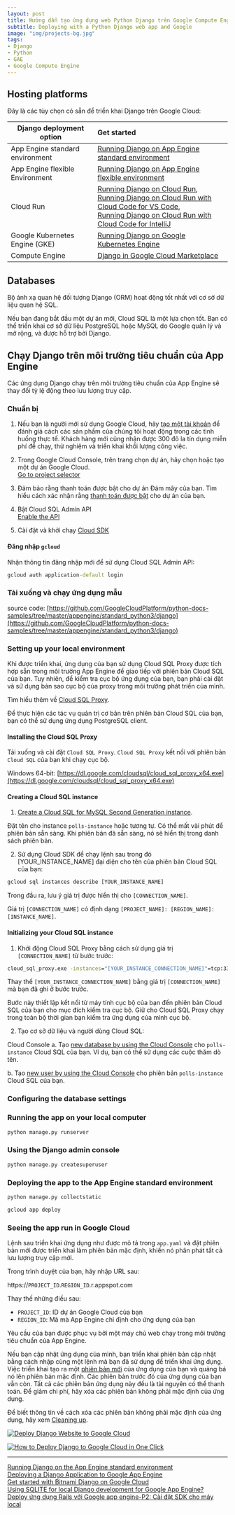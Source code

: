 ```yaml
---
layout: post
title: Hướng dẫn tạo ứng dụng web Python Django trên Google Compute Engine
subtitle: Deploying with a Python Django web app and Google
image: "img/projects-bg.jpg"
tags:
- Django
- Python
- GAE
- Google Compute Engine
---
```


## Hosting platforms

Đây là các tùy chọn có sẵn để triển khai Django trên Google Cloud: 

| Django deployment option        | Get started           |
| ------------- |:-------------|
| App Engine standard environment | [Running Django on App Engine standard environment](https://cloud.google.com/python/django/appengine) |
| App Engine flexible Environment | [Running Django on App Engine flexible environment](https://cloud.google.com/python/django/flexible-environment) |
| Cloud Run | [Running Django on Cloud Run](https://cloud.google.com/python/django/run), <br>[Running Django on Cloud Run with Cloud Code for VS Code](https://cloud.google.com/code/docs/vscode/quickstart-cloud-run), <br>[Running Django on Cloud Run with Cloud Code for IntelliJ](https://cloud.google.com/code/docs/intellij/quickstart-cloud-run) |
| Google Kubernetes Engine (GKE) | [Running Django on Google Kubernetes Engine](https://cloud.google.com/python/django/kubernetes-engine) |
| Compute Engine | [Django in Google Cloud Marketplace](https://cloud.google.com/marketplace/solution/bitnami-launchpad/djangostack?q=django) |

## Databases
Bộ ánh xạ quan hệ đối tượng Django (ORM) hoạt động tốt nhất với cơ sở dữ liệu quan hệ SQL.

Nếu bạn đang bắt đầu một dự án mới, Cloud SQL là một lựa chọn tốt. Bạn có thể triển khai cơ sở dữ liệu PostgreSQL hoặc MySQL do Google quản lý và mở rộng, và được hỗ trợ bởi Django.


## Chạy Django trên môi trường tiêu chuẩn của App Engine 

Các ứng dụng Django chạy trên môi trường tiêu chuẩn của App Engine sẽ thay đổi tỷ lệ động theo lưu lượng truy cập.

### Chuẩn bị
1. Nếu bạn là người mới sử dụng Google Cloud, hãy [tạo một tài khoản](https://console.cloud.google.com/freetrial) để đánh giá cách các sản phẩm của chúng tôi hoạt động trong các tình huống thực tế. Khách hàng mới cũng nhận được 300 đô la tín dụng miễn phí để chạy, thử nghiệm và triển khai khối lượng công việc.

2. Trong Google Cloud Console, trên trang chọn dự án, hãy chọn hoặc tạo một dự án Google Cloud.  
<a href="https://console.cloud.google.com/projectselector2/home/dashboard" target="_blank">Go to project selector</a>

3. Đảm bảo rằng thanh toán được bật cho dự án Đám mây của bạn. Tìm hiểu cách xác nhận rằng [thanh toán được bật](https://cloud.google.com/billing/docs/how-to/modify-project) cho dự án của bạn. 

4. Bật Cloud SQL Admin API  
<a href="https://console.cloud.google.com/flows/enableapi?apiid=sqladmin.googleapis.com" target="_blank">Enable the API</a>

5. Cài đặt và khởi chạy [Cloud SDK](https://cloud.google.com/sdk/docs/install)


#### Đăng nhập `gcloud`
Nhận thông tin đăng nhập mới để sử dụng Cloud SQL Admin API:
```bat
gcloud auth application-default login
```

### Tải xuống và chạy ứng dụng mẫu

source code: [https://github.com/GoogleCloudPlatform/python-docs-samples/tree/master/appengine/standard_python3/django](https://github.com/GoogleCloudPlatform/python-docs-samples/tree/master/appengine/standard_python3/django)


### Setting up your local environment

Khi được triển khai, ứng dụng của bạn sử dụng Cloud SQL Proxy được tích hợp sẵn trong môi trường App Engine để giao tiếp với phiên bản Cloud SQL của bạn. Tuy nhiên, để kiểm tra cục bộ ứng dụng của bạn, bạn phải cài đặt và sử dụng bản sao cục bộ của proxy trong môi trường phát triển của mình.

Tìm hiểu thêm về [Cloud SQL Proxy](https://cloud.google.com/sql/docs/postgres/sql-proxy).

Để thực hiện các tác vụ quản trị cơ bản trên phiên bản Cloud SQL của bạn, bạn có thể sử dụng ứng dụng PostgreSQL client.


#### Installing the Cloud SQL Proxy

Tải xuống và cài đặt `Cloud SQL Proxy`. `Cloud SQL Proxy` kết nối với phiên bản `Cloud SQL` của bạn khi chạy cục bộ. 

Windows 64-bit: [https://dl.google.com/cloudsql/cloud_sql_proxy_x64.exe](https://dl.google.com/cloudsql/cloud_sql_proxy_x64.exe)


#### Creating a Cloud SQL instance

1. [Create a Cloud SQL for MySQL Second Generation instance](https://cloud.google.com/sql/docs/mysql/create-instance).

Đặt tên cho instance `polls-instance` hoặc tương tự. Có thể mất vài phút để phiên bản sẵn sàng. Khi phiên bản đã sẵn sàng, nó sẽ hiển thị trong danh sách phiên bản. 

2. Sử dụng Cloud SDK để chạy lệnh sau trong đó [YOUR_INSTANCE_NAME] đại diện cho tên của phiên bản Cloud SQL của bạn: 
```bat
gcloud sql instances describe [YOUR_INSTANCE_NAME]
```

Trong đầu ra, lưu ý giá trị được hiển thị cho `[CONNECTION_NAME]`.

Giá trị `[CONNECTION_NAME]` có định dạng `[PROJECT_NAME]: [REGION_NAME]: [INSTANCE_NAME]`.


#### Initializing your Cloud SQL instance

1. Khởi động Cloud SQL Proxy bằng cách sử dụng giá trị `[CONNECTION_NAME]` từ bước trước: 
```bat
cloud_sql_proxy.exe -instances="[YOUR_INSTANCE_CONNECTION_NAME]"=tcp:3306
```

Thay thế `[YOUR_INSTANCE_CONNECTION_NAME]` bằng giá trị `[CONNECTION_NAME]` mà bạn đã ghi ở bước trước.

Bước này thiết lập kết nối từ máy tính cục bộ của bạn đến phiên bản Cloud SQL của bạn cho mục đích kiểm tra cục bộ. Giữ cho Cloud SQL Proxy chạy trong toàn bộ thời gian bạn kiểm tra ứng dụng của mình cục bộ.

2. Tạo cơ sở dữ liệu và người dùng Cloud SQL:

Cloud Console
a. Tạo [new database by using the Cloud Console](https://cloud.google.com/sql/docs/mysql/create-manage-databases#create) cho `polls-instance` Cloud SQL của bạn. Ví dụ, bạn có thể sử dụng các cuộc thăm dò tên.

b. Tạo [new user by using the Cloud Console](https://cloud.google.com/sql/docs/mysql/create-manage-users#creating) cho phiên bản `polls-instance` Cloud SQL của bạn.


### Configuring the database settings



### Running the app on your local computer
```bat
python manage.py runserver
```

### Using the Django admin console
```bat
python manage.py createsuperuser
```


### Deploying the app to the App Engine standard environment
```bat
python manage.py collectstatic

gcloud app deploy
```

### Seeing the app run in Google Cloud

Lệnh sau triển khai ứng dụng như được mô tả trong `app.yaml` và đặt phiên bản mới được triển khai làm phiên bản mặc định, khiến nó phân phát tất cả lưu lượng truy cập mới.

Trong trình duyệt của bạn, hãy nhập URL sau:

https://`PROJECT_ID`.`REGION_ID`.r.appspot.com

Thay thế những điều sau:
- `PROJECT_ID`: ID dự án Google Cloud của bạn
- `REGION_ID`: Mã mà App Engine chỉ định cho ứng dụng của bạn 

Yêu cầu của bạn được phục vụ bởi một máy chủ web chạy trong môi trường tiêu chuẩn của App Engine.

Nếu bạn cập nhật ứng dụng của mình, bạn triển khai phiên bản cập nhật bằng cách nhập cùng một lệnh mà bạn đã sử dụng để triển khai ứng dụng. Việc triển khai tạo ra một [phiên bản mới](https://console.cloud.google.com/projectselector2/appengine/versions) của ứng dụng của bạn và quảng bá nó lên phiên bản mặc định. Các phiên bản trước đó của ứng dụng của bạn vẫn còn. Tất cả các phiên bản ứng dụng này đều là tài nguyên có thể thanh toán. Để giảm chi phí, hãy xóa các phiên bản không phải mặc định của ứng dụng.

Để biết thông tin về cách xóa các phiên bản không phải mặc định của ứng dụng, hãy xem [Cleaning up](https://cloud.google.com/python/getting-started/delete-tutorial-resources).



[![Deploy Django Website to Google Cloud](https://img.youtube.com/vi/8Vxo0P_P8TU/0.jpg)](https://www.youtube.com/watch?v=8Vxo0P_P8TU)


[![How to Deploy Django to Google Cloud in One Click](https://img.youtube.com/vi/NcgcN2t19ww/0.jpg)](https://www.youtube.com/watch?v=NcgcN2t19ww)

-----
[Running Django on the App Engine standard environment](https://cloud.google.com/python/django/appengine)  
[Deploying a Django Application to Google App Engine](https://bennettgarner.medium.com/deploying-a-django-application-to-google-app-engine-f9c91a30bd35)  
[Get started with Bitnami Django on Google Cloud](https://cloud.google.com/community/tutorials/get-started-bitnami-django)  
[Using SQLITE for local Django development for Google App Engine?](https://stackoverflow.com/questions/21302612/using-sqlite-for-local-django-development-for-google-app-engine)  
[Deploy ứng dụng Rails với Google app engine-P2: Cài đặt SDK cho máy local](https://viblo.asia/p/deploy-ung-dung-rails-voi-google-app-engine-p2-cai-dat-sdk-cho-may-local-63vKjbGVK2R)  

